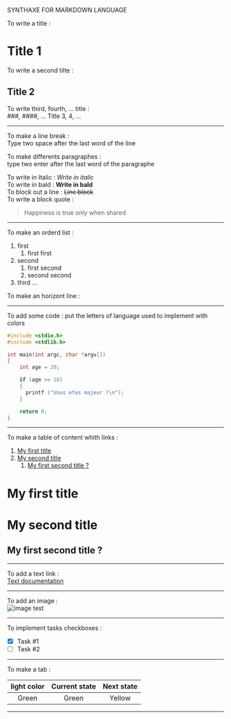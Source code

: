 SYNTHAXE FOR MARKDOWN LANGUAGE

To write a title :

# Title 1

To write a second tilte :

## Title 2

To write third, fourth, ... title :  
###, ####, ... Title 3, 4, ...

---

To make a line break :  
Type two space after the last word of the line

To make differents paragraphes :  
type two enter after the last word of the paragraphe

To write in Italic : _Write in italic_  
To write in bald : **Write in bald**  
To block out a line : ~~Line block~~  
To write a block quote :

> Happiness is true only when shared

---

To make an orderd list :

1. first
   1. first first
1. second
   1. first second
   1. second second
1. third ...

To make an horizont line :

---

To add some code : put the letters of language used to implement with colors

```C
#include <stdio.h>
#include <stdlib.h>

int main(int argc, char *argv[])
{
    int age = 20;

    if (age >= 18)
    {
      printf ("Vous etes majeur !\n");
    }

    return 0;
}
```

---

To make a table of content whith links :

1. [My first title](#My-first-title)
1. [My second title](#My-second-title)
   1. [My first second title ?](##My-first-second-title)

# My first title

# My second title

## My first second title ?

---

To add a text link :  
[Text documentation](https://www.youtube.com/watch?v=dQw4w9WgXcQ)

---

To add an image :  
![image test](https://i.ytimg.com/vi/PdPpWBr6PQ0/maxresdefault.jpg "ZAA WARUDOOOO")

---

To implement tasks checkboxes :

- [x] Task #1
- [ ] Task #2

---

To make a tab :

| light color | Current state | Next state |
| :---------: | :-----------: | :--------: |
|    Green    |     Green     |   Yellow   |

---
